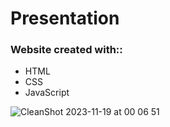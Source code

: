 # Presentation 
### Website created with::
* HTML
* CSS
* JavaScript

![CleanShot 2023-11-19 at 00 06 51](https://github.com/pmatyjasik/Presentation-page/assets/73366069/468006f8-7e0d-42e9-969b-c14575f097cb)
